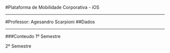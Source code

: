 #Plataforma de Mobilidade Corporativa - iOS
_____________________________

#Professor: Agesandro Scarpioni
##Dados
<!--prof@fiap.com.br-->

_____________________________

###Conteudo
1º Semestre

2º Semestre